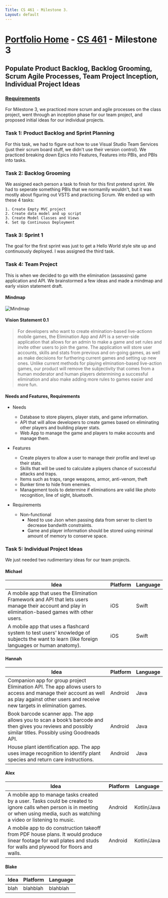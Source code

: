 ```yaml
---
Title: CS 461 - Milestone 3.
Layout: default
---
```

# [Portfolio Home](https://mgeorgebrown89.github.io/CS-Portfolio) - [CS 461](https://mgeorgebrown89.github.io/CS-Portfolio/CS-461) - Milestone 3
## Populate Product Backlog, Backlog Grooming, Scrum Agile Processes, Team Project Inception, Individual Project Ideas
### [Requirements](http://www.wou.edu/~morses/classes/cs46x/assignments/t2/M3.html)

For Milestone 3, we practiced more scrum and agile processes on the class project, went through an inception phase for our team project, and proposed initial ideas for our individual projects.

### Task 1: Product Backlog and Sprint Planning

For this task, we had to figure out how to use Visual Studio Team Services (just their scrum board stuff, we didn't use their version control). We practiced breaking down Epics into Features, Features into PBIs, and PBIs into tasks. 

### Task 2: Backlog Grooming

We assigned each person a task to finish for this first pretend sprint. We had to seperate something PBIs that we normamlly wouldn't, but it was mostly about figuring out VSTS and practicing Scrum. We ended up with these 4 tasks:

    1. Create Empty MVC project
    2. Create data model and up script
    3. Create Model Classes and Views
    4. Set Up Continuous Deployment

### Task 3: Sprint 1

The goal for the first sprint was just to get a Hello World style site up and continuously deployed. I was assigned the third task.

### Task 4: Team Project

This is when we decided to go with the elimination (assassins) game application and API. We brainstormed a few ideas and made a mindmap and early vision statement draft. 

#### Mindmap

![Mindmap](https://mgeorgebrown89.github.io/CS-Portfolio/CS-461/milestone3/mindmap.png)

#### Vision Statement 0.1

> For developers who want to create elmination-based live-actionn mobile games, the Elimination App and API is a server-side application that allows for an admin to make a game and set rules and invite other users to join the game. The application will store user accounts, skills and stats from previous and on-going games, as well as make decisions for furthering current games and setting up new ones. Unlike current methods for playing elmination-based live-action games, our product will remove the subjectivity that comes from a human moderator and human players determining a successful elimination and also make adding more rules to games easier and more fun. 

#### Needs and Features, Requirements

* Needs 
    * Database to store players, player stats, and game information. 
    * API that will allow developers to create games based on eliminating other players and building player stats.
    * Web App to manage the game and players to make accounts and manage them.
    
* Features
    * Create players to allow a user to manage their profile and level up their stats.
    * Skills that will be used to calculate a players chance of successful attacks and traps.
    * Items such as traps, range weapons, armor, anti-venom, theft
    * Bunker time to hide from enemies.
    * Management tools to determine if eliminations are valid like photo recognition, line of sight, bluetooth.

* Requirements
    * Non-functional
        * Need to use Json when passing data from server to client to decrease bandwith constraints.
        * Game and player information should be stored using minimal amount of memory to conserve space.

### Task 5: Individual Project Ideas

We just needed two rudimentary ideas for our team projects. 

#### Michael

| Idea | Platform | Language |
| ---- | -------- | -------- |
| A mobile app that uses the Elimination Framework and API that lets users manage their account and play in elimination-based games with other users.  | iOS | Swift |
| A mobile app that uses a flashcard system to test users' knowledge of subjects the want to learn (like foreign languages or human anatomy). | iOS | Swift |

#### Hannah

| Idea | Platform | Language |
| ---- | -------- | -------- |
| Companion app for group project Elimination API. The app allows users to access and manage their account as well as play against other users and receive new targets in elimination games. | Android | Java |
| Book barcode scanner app. The app allows you to scan a book’s barcode and then gives you reviews and possibly similar titles. Possibly using Goodreads API. | Android | Java |
| House plant identification app. The app uses image recognition to identify plant species and return care instructions. | Android | Java |

#### Alex

| Idea | Platform | Language |
| ---- | -------- | -------- |
| A mobile app to manage tasks created by a user. Tasks could be created to ignore calls when person is in meeting or when using media, such as watching a video or listening to music. | Android | Kotlin/Java |
|A mobile app to do construction takeoff from PDF house plans. It would produce linear footage for wall plates and studs for walls and plywood for floors and walls. | Android | Kotlin/Java |

#### Blake

| Idea | Platform | Language |
| ---- | -------- | -------- |
| blah | blahblah | blahblah |